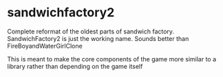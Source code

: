 # sandwichfactory2
Complete reformat of the oldest parts of sandwich factory.
SandwichFactory2 is just the working name. Sounds better than FireBoyandWaterGirlClone

This is meant to make the core components of the game more similar to a library rather than depending on the game itself
